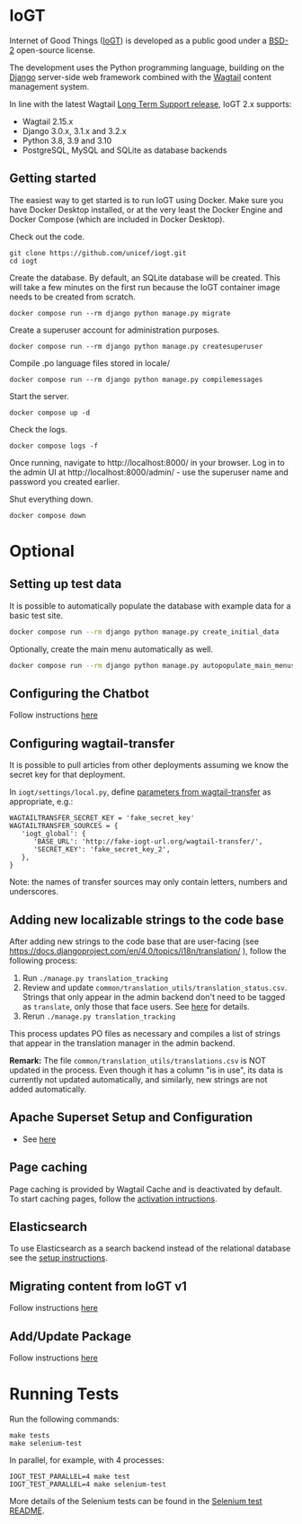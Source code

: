 # IoGT

Internet of Good Things ([IoGT][2]) is developed as a public good under a [BSD-2][3] open-source license.

The development uses the Python programming language, building on the [Django][4] server-side web framework combined with the [Wagtail][5] content management system.

In line with the latest Wagtail [Long Term Support release][6], IoGT 2.x supports:
- Wagtail 2.15.x
- Django 3.0.x, 3.1.x and 3.2.x
- Python 3.8, 3.9 and 3.10
- PostgreSQL, MySQL and SQLite as database backends

## Getting started

The easiest way to get started is to run IoGT using Docker. Make sure you have Docker Desktop installed, or at the very least the Docker Engine and Docker Compose (which are included in Docker Desktop).

Check out the code.
```
git clone https://github.com/unicef/iogt.git
cd iogt
```

Create the database. By default, an SQLite database will be created. This will take a few minutes on the first run because the IoGT container image needs to be created from scratch.
```
docker compose run --rm django python manage.py migrate
```

Create a superuser account for administration purposes.
```
docker compose run --rm django python manage.py createsuperuser
```

Compile .po language files stored in locale/
```
docker compose run --rm django python manage.py compilemessages
```

Start the server.
```
docker compose up -d
```

Check the logs.
```
docker compose logs -f
```

Once running, navigate to http://localhost:8000/ in your browser. Log in to the admin UI at http://localhost:8000/admin/ - use the superuser name and password you created earlier.

Shut everything down.
```
docker compose down
```

# Optional

## Setting up test data

It is possible to automatically populate the database with example data for a basic test site.

```sh
docker compose run --rm django python manage.py create_initial_data
```

Optionally, create the main menu automatically as well.

```sh
docker compose run --rm django python manage.py autopopulate_main_menus
```

## Configuring the Chatbot

Follow instructions [here](messaging/README.md)

## Configuring wagtail-transfer

It is possible to pull articles from other deployments assuming we know the secret key for that deployment.

In `iogt/settings/local.py`, define [parameters from wagtail-transfer](https://github.com/wagtail/wagtail-transfer/blob/master/docs/settings.md) as appropriate, e.g.:
```
WAGTAILTRANSFER_SECRET_KEY = 'fake_secret_key'
WAGTAILTRANSFER_SOURCES = {
   'iogt_global': {
      'BASE_URL': 'http://fake-iogt-url.org/wagtail-transfer/',
      'SECRET_KEY': 'fake_secret_key_2',
   },
}
```
Note: the names of transfer sources may only contain letters, numbers and underscores.

## Adding new localizable strings to the code base

After adding new strings to the code base that are user-facing (see https://docs.djangoproject.com/en/4.0/topics/i18n/translation/ ), follow the following process:
1. Run `./manage.py translation_tracking`
2. Review and update `common/translation_utils/translation_status.csv`. Strings that only appear in the admin backend don't need to be tagged as `translate`, only those that face users. See [here](common/translation_utils/README.md) for details.
3. Rerun `./manage.py translation_tracking`

This process updates PO files as necessary and compiles a list of strings that appear in the translation manager in the admin backend.

**Remark:** The file `common/translation_utils/translations.csv` is NOT updated in the process.
Even though it has a column "is in use", its data is currently not updated automatically, and similarly, new strings are not added automatically.

## Apache Superset Setup and Configuration
- See [here](questionnaires/superset/README.md)

## Page caching

Page caching is provided by Wagtail Cache and is deactivated by default. To start caching pages, follow the [activation intructions][7].

## Elasticsearch

To use Elasticsearch as a search backend instead of the relational database see the [setup instructions][11].

## Migrating content from IoGT v1
Follow instructions [here](iogt_content_migration/README.md)

## Add/Update Package
Follow instructions [here][10]

# Running Tests

Run the following commands:
```
make tests
make selenium-test
```

In parallel, for example, with 4 processes:
```
IOGT_TEST_PARALLEL=4 make test
IOGT_TEST_PARALLEL=4 make selenium-test
```

More details of the Selenium tests can be found in the [Selenium test README][9].


[1]: https://packaging.python.org/guides/installing-using-pip-and-virtual-environments/#creating-a-virtual-environment
[2]: https://www.unicef.org/innovation/IoGT
[3]: https://github.com/unicef/iogt/blob/develop/LICENSE
[4]: https://www.djangoproject.com/
[5]: https://wagtail.io/
[6]: https://github.com/wagtail/wagtail/wiki/Release-schedule
[7]: ./docs/cache.md
[8]: ./docs/troubleshooting.md
[9]: ./selenium_tests/README.md
[10]: ./docs/dependency-management.md
[11]: ./docs/elasticsearch.md
